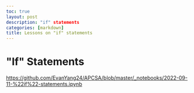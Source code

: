 ```yaml
---
toc: true
layout: post
description: "if" statements
categories: [markdown]
title: Lessons on "if" statements
---
```

# "If" Statements

https://github.com/EvanYang24/APCSA/blob/master/_notebooks/2022-09-11-%22if%22-statements.ipynb
